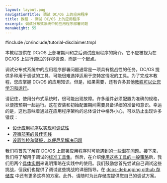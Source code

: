 ```yaml
---
layout: layout.pug
navigationTitle: 调试 DC/OS 上的应用程序
title: 教程 - 调试 DC/OS 上的应用程序
excerpt: 调试分布式系统中的应用程序部署问题
menuWeight: 55
---
```


#include /cn/include/tutorial-disclaimer.tmpl

本教程提供在 DC/OS 上部署期间和之后调试应用程序的简介。它不应被视为在 DC/OS 上进行调试的详尽资源，而是一个起点。

调试分布式系统中的应用程序部署问题通常是一项具有挑战性的任务。DC/OS 提供多种用于调试的工具，可能很难选择适用于您特定情况的工具。为了完成本教程，您应掌握 DC/OS 的应用知识。但是，如果需要，还有许多其他[教程可以让您学习和运行](/cn/1.12/tutorials/)。

请记住，使用分布式系统时，很可能出现故障。许多组件必须配置为准确的规格，以便按预期一起运行。这在安装和初始配置期间需要具备详细的准备和意识。幸运的是，这也意味着通过在应用程序架构的总体设计中格外小心，可以防止出现许多错误：

- [设计应用程序以实现可调试性](https://schd.ws/hosted_files/mesosconeu17/a6/MesosCon%20EU%202017%20University%20Slides.pdf)
- [遵循部署的最佳实践](https://mesosphere.com/blog/improving-your-deployments/)
- [设置监控和警报，以便尽早解决问题](https://docs.mesosphere.com/1.12/cli/command-reference/dcos-node/dcos-node-diagnostics/)

我们将首先了解在 DC/OS 上部署应用程序时可能遇到的[一些潜在问题](/cn/1.12/tutorials/dcos-debug/problems/)。接下来，我们将了解用于调试的[标准工具集](/cn/1.12/tutorials/dcos-debug/tools/)。然后，在介绍[使用这些工具的一般策略](/cn/1.12/tutorials/dcos-debug/gen-strat/)后，我们用两个[具体实例](/cn/1.12/tutorials/dcos-debug/scenarios/)来说明策略在实践中的使用。我们鼓励您首先尝试自己调试这些挑战，但我们也提供了调试这些挑战的详细指导。在 [dcos-debugging github 存储库](https://github.com/dcos-labs/dcos-debugging/tree/master/1.10/) 中还有更多这样的方案。此外，请随时为此存储库提供您自己的调试方案。
